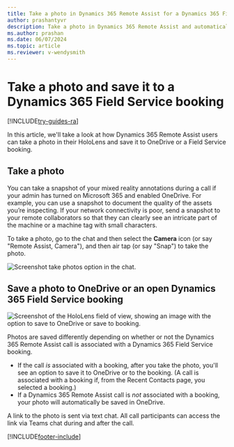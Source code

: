 ```yaml
---
title: Take a photo in Dynamics 365 Remote Assist for a Dynamics 365 Field Service booking  
author: prashantyvr
description: Take a photo in Dynamics 365 Remote Assist and automatically save it to OneDrive to a Dynamics 365 Field Service booking 
ms.author: prashan
ms.date: 06/07/2024
ms.topic: article
ms.reviewer: v-wendysmith
---
```


# Take a photo and save it to a Dynamics 365 Field Service booking

[!INCLUDE[try-guides-ra](../includes/try-guides-ra.md)]

In this article, we'll take a look at how Dynamics 365 Remote Assist users can take a photo in their HoloLens and save it to OneDrive or a Field Service booking.

## Take a photo

You can take a snapshot of your mixed reality annotations during a call if your admin has turned on Microsoft 365 and enabled OneDrive. For example, you can use a snapshot to document the quality of the assets you’re inspecting. If your network connectivity is poor, send a snapshot to your remote collaborators so that they can clearly see an intricate part of the machine or a machine tag with small characters. 

To take a photo, go to the chat and then select the **Camera** icon (or say "Remote Assist, Camera"), and then air tap (or say "Snap") to take the photo.

![Screenshot take photos option in the chat.](media/take-photos-in-chat.png)

## Save a photo to OneDrive or an open Dynamics 365 Field Service booking

![Screenshot of the HoloLens field of view, showing an image with the option to save to OneDrive or save to booking.](media/remote-assist-field-service-save-image-HL.png)

Photos are saved differently depending on whether or not the Dynamics 365 Remote Assist call is associated with a Dynamics 365 Field Service booking.

- If the call *is* associated with a booking, after you take the photo, you'll see an option to save it to OneDrive or to the booking. (A call is associated with a booking if, from the Recent Contacts page, you selected a booking.)
- If a Dynamics 365 Remote Assist call is *not* associated with a booking, your photo will automatically be saved in OneDrive.

A link to the photo is sent via text chat. All call participants can access the link via Teams chat during and after the call.


[!INCLUDE[footer-include](../includes/footer-banner.md)]
